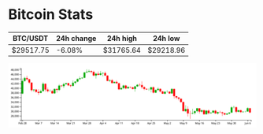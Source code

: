 # Bitcoin Stats

BTC/USDT|24h change|24h high|24h low|
|---|---|---|---|
|$29517.75|-6.08%|$31765.64|$29218.96|

<img src="./chart.svg">
